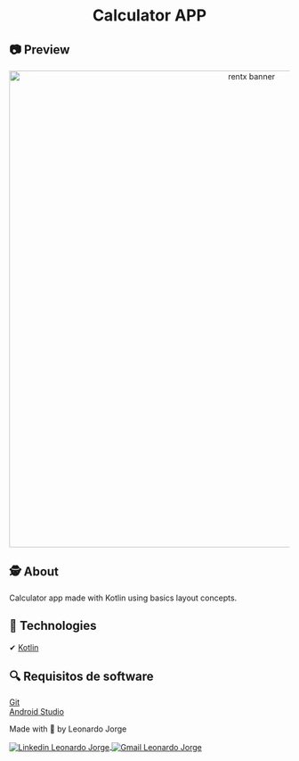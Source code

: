 <h1 align=center>
  Calculator APP
</h1>

## 📷 Preview

<div align=center>
  <img width="855" alt="rentx banner" src="https://github.com/LeonardoJorge4/calculator-app/assets/69438854/a7cebeda-88eb-4798-b4a6-d082b1d7bac3"/>
</div>

## 🕵️ About 

Calculator app made with Kotlin using basics layout concepts.

## 🚀 Technologies

✔ [Kotlin](https://kotlinlang.org/)

## 🔍 Requisitos de software

[Git](https://git-scm.com)
<br />
[Android Studio](https://developer.android.com/studio)

<p>Made with 💜 by Leonardo Jorge<p>
<p>
    <a href="https://www.linkedin.com/in/leonardo-jorge-a88a561b6/" target="_blank">
        <img align="center" src="https://img.shields.io/badge/LinkedIn-%230077B5?style=for-the-badge&logo=linkedin&logoColor=white" alt="Linkedin Leonardo Jorge" />
    </a>
    <a href="mailto:leonardoti4437@gmail.com" target="_blank">
        <img align="center" src="https://img.shields.io/badge/Gmail-FF0000?style=for-the-badge&logo=gmail&logoColor=white" alt="Gmail Leonardo Jorge" />
    </a>
</p>
